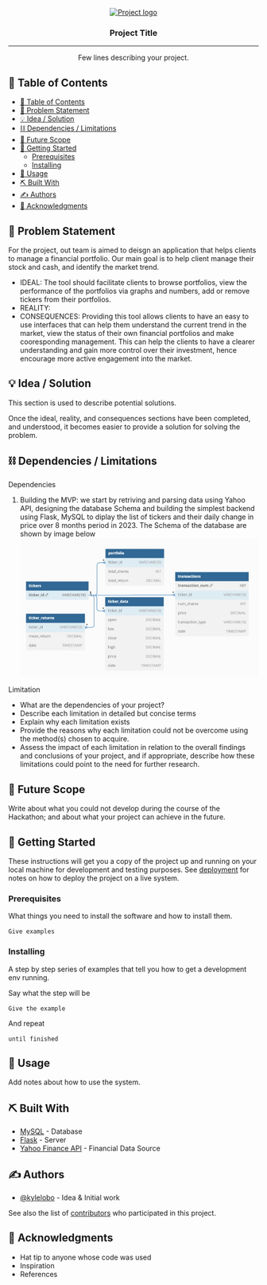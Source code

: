 <!-- TODO: file in readme -->
<p align="center">
  <a href="" rel="noopener">
 <img src="" alt="Project logo"></a>
</p>
<h3 align="center">Project Title</h3>

<div align="center">

</div>

---

<p align="center"> Few lines describing your project.
    <br> 
</p>

## 📝 Table of Contents

- [📝 Table of Contents](#-table-of-contents)
- [🧐 Problem Statement ](#-problem-statement-)
- [💡 Idea / Solution ](#-idea--solution-)
- [⛓️ Dependencies / Limitations ](#️-dependencies--limitations-)
- [🚀 Future Scope ](#-future-scope-)
- [🏁 Getting Started ](#-getting-started-)
  - [Prerequisites](#prerequisites)
  - [Installing](#installing)
- [🎈 Usage ](#-usage-)
- [⛏️ Built With ](#️-built-with-)
- [✍️ Authors ](#️-authors-)
- [🎉 Acknowledgments ](#-acknowledgments-)

## 🧐 Problem Statement <a name = "problem_statement"></a>
For the project, out team is aimed to deisgn an application that helps clients to manage a financial portfolio. Our main goal is to help client manage their stock and cash, and identify the market trend. 

- IDEAL: The tool should facilitate clients to browse portfolios, view the performance of the portfolios via graphs and numbers, add or remove tickers from their portfolios. 
- REALITY: 
- CONSEQUENCES: Providing this tool allows clients to have an easy to use interfaces that can help them understand the current trend in the market, view the status of their own financial portfolios and make cooresponding management. This can help the clients to have a clearer understanding and gain more control over their investment, hence encourage more active engagement into the market. 

<!-- It is useful to design and follow a specific format when writing a problem statement. While there are several options
for doing this, the following is a simple and straightforward template often used in Business Analysis to maintain
focus on defining the problem.

- IDEAL: This section is used to describe the desired or “to be” state of the process or product. At large, this section
  should illustrate what the expected environment would look like once the solution is implemented.
- REALITY: This section is used to describe the current or “as is” state of the process or product.
- CONSEQUENCES: This section is used to describe the impacts on the business if the problem is not fixed or improved upon.
  This includes costs associated with loss of money, time, productivity, competitive advantage, and so forth.

Following this format will result in a workable document that can be used to understand the problem and elicit
requirements that will lead to a winning solution. -->

## 💡 Idea / Solution <a name = "idea"></a>

This section is used to describe potential solutions.

Once the ideal, reality, and consequences sections have been
completed, and understood, it becomes easier to provide a solution for solving the problem.

## ⛓️ Dependencies / Limitations <a name = "limitations"></a>
<!-- TODO: updated to flow chart if needed? -->
Dependencies
  1. Building the MVP: we start by retriving and parsing data using Yahoo API, designing the database Schema and building the simplest backend using Flask, MySQL to diplay the list of tickers and their daily change in price over 8 months period in 2023. 
  The Schema of the database are shown by image below 
  ![](database_schema.jpg)

Limitation

- What are the dependencies of your project?
- Describe each limitation in detailed but concise terms
- Explain why each limitation exists
- Provide the reasons why each limitation could not be overcome using the method(s) chosen to acquire.
- Assess the impact of each limitation in relation to the overall findings and conclusions of your project, and if
  appropriate, describe how these limitations could point to the need for further research.

## 🚀 Future Scope <a name = "future_scope"></a>

Write about what you could not develop during the course of the Hackathon; and about what your project can achieve
in the future.

## 🏁 Getting Started <a name = "getting_started"></a>

These instructions will get you a copy of the project up and running on your local machine for development
and testing purposes. See [deployment](#deployment) for notes on how to deploy the project on a live system.

<!-- TODO: write this section after th project structure is mostly finished.  -->
### Prerequisites

What things you need to install the software and how to install them.

```
Give examples
```
<!-- TODO: write this section after th project structure is mostly finished.  -->
### Installing 

A step by step series of examples that tell you how to get a development env running.

Say what the step will be

```
Give the example
```

And repeat

```
until finished
```

## 🎈 Usage <a name="usage"></a>

Add notes about how to use the system.

## ⛏️ Built With <a name = "tech_stack"></a>
- [MySQL](https://www.mysql.com/) - Database
- [Flask](https://flask.palletsprojects.com/en/2.3.x/) - Server
- [Yahoo Finance API](https://finance.yahoo.com/) - Financial Data Source

<!-- - [MongoDB](https://www.mongodb.com/) - Database
- [Express](https://expressjs.com/) - Server Framework
- [VueJs](https://vuejs.org/) - Web Framework
- [NodeJs](https://nodejs.org/en/) - Server Environment -->

## ✍️ Authors <a name = "authors"></a>

- [@kylelobo](https://github.com/kylelobo) - Idea & Initial work

See also the list of [contributors](https://github.com/kylelobo/The-Documentation-Compendium/contributors)
who participated in this project.

## 🎉 Acknowledgments <a name = "acknowledgments"></a>

- Hat tip to anyone whose code was used
- Inspiration
- References
